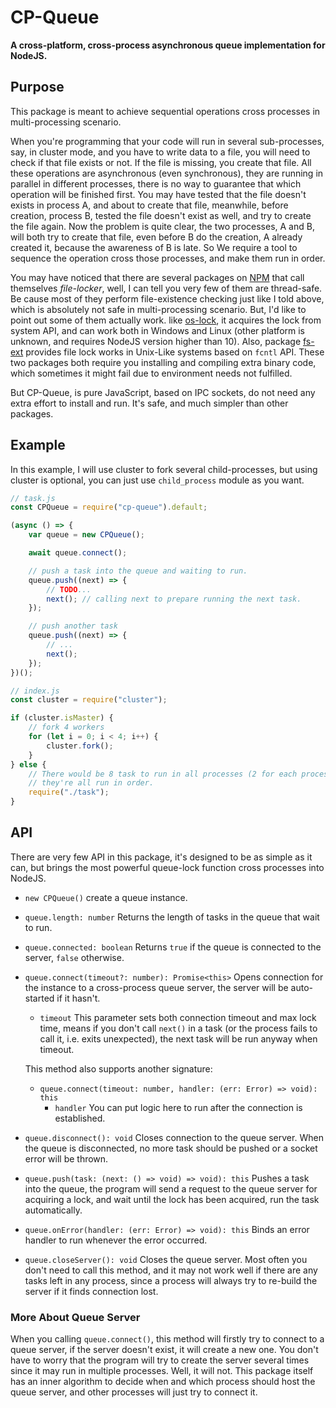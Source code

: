 # CP-Queue

**A cross-platform, cross-process asynchronous queue implementation for NodeJS.**

## Purpose

This package is meant to achieve sequential operations cross processes in 
multi-processing scenario.

When you're programming that your code will run in several sub-processes, say, 
in cluster mode, and you have to write data to a file, you will need to check if
that file exists or not. If the file is missing, you create that file. All these 
operations are asynchronous (even synchronous), they are running in parallel in 
different processes, there is no way to guarantee that which operation will be 
finished first. You may have tested that the file doesn't exists in process A, 
and about to create that file, meanwhile, before creation, process B, tested the
file doesn't exist as well, and try to create the file again. Now the problem is
quite clear, the two processes, A and B, will both try to create that file, even
before B do the creation, A already created it, because the awareness of B is 
late. So We require a tool to sequence the operation cross those processes, and 
make them run in order.

You may have noticed that there are several packages on [NPM](https://npmjs.com)
that call themselves *file-locker*, well, I can tell you very few of them are 
thread-safe. Be cause most of they perform file-existence checking just like I 
told above, which is absolutely not safe in multi-processing scenario. But, I'd 
like to point out some of them actually work. like 
[os-lock](https://npmjs.com/package/os-lock), it acquires the lock from system
API, and can work both in Windows and Linux (other platform is unknown, and 
requires NodeJS version higher than 10). Also, package 
[fs-ext](https://npmjs.com/package/fs-ext) provides file lock works in Unix-Like
systems based on `fcntl` API. These two packages both require you installing and 
compiling extra binary code, which sometimes it might fail due to environment 
needs not fulfilled.

But CP-Queue, is pure JavaScript, based on IPC sockets, do not need any extra 
effort to install and run. It's safe, and much simpler than other packages.

## Example

In this example, I will use cluster to fork several child-processes, but using 
cluster is optional, you can just use `child_process` module as you want.

```javascript
// task.js
const CPQueue = require("cp-queue").default;

(async () => {
    var queue = new CPQueue();

    await queue.connect();

    // push a task into the queue and waiting to run. 
    queue.push((next) => {
        // TODO...
        next(); // calling next to prepare running the next task.
    });

    // push another task
    queue.push((next) => {
        // ...
        next();
    });
})();
```

```javascript
// index.js
const cluster = require("cluster");

if (cluster.isMaster) {
    // fork 4 workers
    for (let i = 0; i < 4; i++) {
        cluster.fork();
    }
} else {
    // There would be 8 task to run in all processes (2 for each process), and 
    // they're all run in order.
    require("./task");
}
```

## API

There are very few API in this package, it's designed to be as simple as it can,
but brings the most powerful queue-lock function cross processes into NodeJS.

- `new CPQueue()` create a queue instance.
- `queue.length: number` Returns the length of tasks in the queue that wait to 
    run.
- `queue.connected: boolean` Returns `true` if the queue is connected to the 
    server, `false` otherwise.
- `queue.connect(timeout?: number): Promise<this>` Opens connection for the instance to a 
    cross-process queue server, the server will be auto-started if it hasn't.
    - `timeout` This parameter sets both connection timeout and max lock time, 
        means if you don't call `next()` in a task (or the process fails to call
        it, i.e. exits unexpected), the next task will be run anyway when 
        timeout.

    This method also supports another signature:
    - `queue.connect(timeout: number, handler: (err: Error) => void): this`
        - `handler` You can put logic here to run after the connection is 
            established.
- `queue.disconnect(): void` Closes connection to the queue server. When the 
    queue is disconnected, no more task should be pushed or a socket error will 
    be thrown.
- `queue.push(task: (next: () => void) => void): this` Pushes a task into the 
    queue, the program will send a request to the queue server for acquiring a 
    lock, and wait until the lock has been acquired, run the task automatically.
- `queue.onError(handler: (err: Error) => void): this` Binds an error handler to
    run whenever the error occurred.
- `queue.closeServer(): void` Closes the queue server. Most often you don't need
    to call this method, and it may not work well if there are any tasks left in 
    any process, since a process will always try to re-build the server if it 
    finds connection lost.

### More About Queue Server

When you calling `queue.connect()`, this method will firstly try to connect to a
queue server, if the server doesn't exist, it will create a new one. You don't 
have to worry that the program will try to create the server several times since
it may run in multiple processes. Well, it will not. This package itself has an 
inner algorithm to decide when and which process should host the queue server, 
and other processes will just try to connect it.